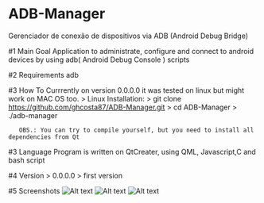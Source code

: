 # ADB-Manager
Gerenciador de conexão de dispositivos via ADB (Android Debug Bridge)

#1 Main Goal
      Application to administrate, configure and connect to android devices by using adb( Android Debug Console ) scripts
      
#2 Requirements
      adb
   
#3 How To
      Currrently on version 0.0.0.0 it was tested on linux but might work on MAC OS too.
      > Linux Installation:
          > git clone https://github.com/ghcosta87/ADB-Manager.git
          > cd ADB-Manager
          > ./adb-manager
          
       OBS.: You can try to compile yourself, but you need to install all dependencies from Qt   

#3 Language
      Program is written on QtCreater, using QML, Javascript,C and bash script
      
#4 Version 
       > 0.0.0.0
       > first version
      
#5 Screenshots
      ![Alt text](https://i.imgur.com/0dxUz6M.png "Main Screen")
      ![Alt text](https://i.imgur.com/WpbjKop.png "Add Device Screen")
      ![Alt text](https://i.imgur.com/eUPqaiK.png "Device Attached")
